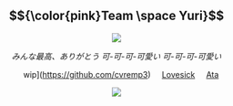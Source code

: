 <div align="center">

## $${\color{pink}Team \space Yuri}$$

<img src="https://github.com/user-attachments/assets/b296ffce-6824-4755-8cb1-0a723a5d57a9" />
</p>

</p>

*みんな最高、ありがとう
可-可-可-可愛い
可-可-可-可愛い*

&nbsp;&nbsp;&nbsp; wip](https://github.com/cvremp3) &nbsp;&nbsp;&nbsp; [Lovesick](https://github.com/LovesickObsession) &nbsp;&nbsp;&nbsp; [Ata](https://forevermortal.atabook.org/)

<img src="https://github.com/user-attachments/assets/4f422203-eb03-4b28-a0bb-bfc067da1387" />
</p>

